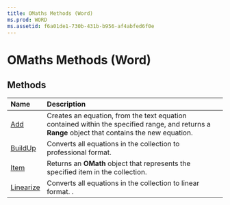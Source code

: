 ```yaml
---
title: OMaths Methods (Word)
ms.prod: WORD
ms.assetid: f6a01de1-730b-431b-b956-af4abfed6f0e
---
```



# OMaths Methods (Word)

## Methods



|**Name**|**Description**|
|:-----|:-----|
|[Add](omaths-add-method-word.md)|Creates an equation, from the text equation contained within the specified range, and returns a  **Range** object that contains the new equation.|
|[BuildUp](omaths-buildup-method-word.md)|Converts all equations in the collection to professional format.|
|[Item](omaths-item-method-word.md)|Returns an  **OMath** object that represents the specified item in the collection.|
|[Linearize](omaths-linearize-method-word.md)|Converts all equations in the collection to linear format. .|

